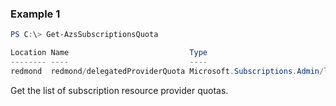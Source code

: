 ### Example 1
```powershell
PS C:\> Get-AzsSubscriptionsQuota

Location Name                           Type                                          
-------- ----                           ----                                          
redmond  redmond/delegatedProviderQuota Microsoft.Subscriptions.Admin/locations/quotas
```

Get the list of subscription resource provider quotas.